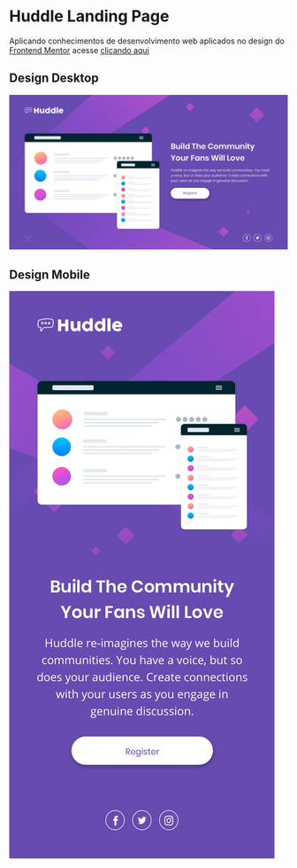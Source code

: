 # Huddle Landing Page

Aplicando conhecimentos de desenvolvimento web aplicados no design do [Frontend Mentor](https://www.frontendmentor.io) acesse [clicando aqui](http://vinisilvanunes.github.io/frontendMentor/huddle-landing-page)

## Design Desktop

![desktop](design/desktop-design.jpg)

## Design Mobile

![mobile](design/mobile-design.jpg)